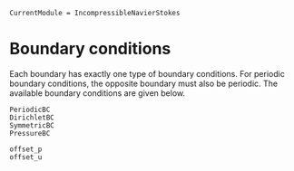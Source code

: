 ```@meta
CurrentModule = IncompressibleNavierStokes
```

# Boundary conditions

Each boundary has exactly one type of boundary conditions. For periodic
boundary conditions, the opposite boundary must also be periodic.
The available boundary conditions are given below.

```@docs
PeriodicBC
DirichletBC
SymmetricBC
PressureBC
```

```@docs
offset_p
offset_u
```
